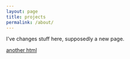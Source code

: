 ```yaml
---
layout: page
title: projects 
permalink: /about/
---
```


I've changes stuff here, supposedly a new page.

[another html](/projects/work.html)
